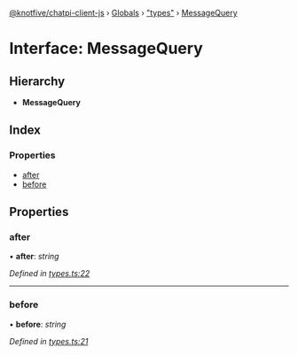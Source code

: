 [@knotfive/chatpi-client-js](../README.md) › [Globals](../globals.md) › ["types"](../modules/_types_.md) › [MessageQuery](_types_.messagequery.md)

# Interface: MessageQuery

## Hierarchy

* **MessageQuery**

## Index

### Properties

* [after](_types_.messagequery.md#after)
* [before](_types_.messagequery.md#before)

## Properties

###  after

• **after**: *string*

*Defined in [types.ts:22](https://github.com/ArcQ/chatpi/blob/1a5d982/clients/js/chatpi-client/src/types.ts#L22)*

___

###  before

• **before**: *string*

*Defined in [types.ts:21](https://github.com/ArcQ/chatpi/blob/1a5d982/clients/js/chatpi-client/src/types.ts#L21)*
